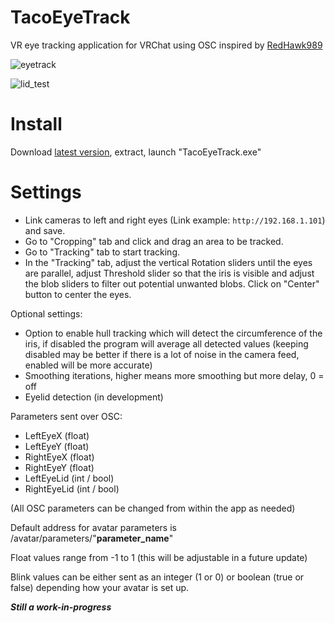 # TacoEyeTrack

VR eye tracking application for VRChat using OSC inspired by [RedHawk989](https://github.com/RedHawk989/EyeTrackVR)

![eyetrack](https://user-images.githubusercontent.com/117571946/204283521-a67e8b5c-3bf1-4fd2-b751-bb9a62c91ae8.gif)

![lid_test](https://user-images.githubusercontent.com/117571946/210032743-9c747257-0bb5-4b33-85b4-12d4a98af4f7.gif)


# Install
Download [latest version](https://github.com/RxmTaco/TacoTrack/releases), extract, launch "TacoEyeTrack.exe"

# Settings
- Link cameras to left and right eyes (Link example: `http://192.168.1.101`) and save.
- Go to "Cropping" tab and click and drag an area to be tracked.
- Go to "Tracking" tab to start tracking.
- In the "Tracking" tab, adjust the vertical Rotation sliders until the eyes are parallel, adjust Threshold slider so that the iris is visible and adjust the blob sliders to filter out potential unwanted blobs. Click on "Center" button to center the eyes.

Optional settings:
- Option to enable hull tracking which will detect the circumference of the iris, if disabled the program will average all detected values
(keeping disabled may be better if there is a lot of noise in the camera feed, enabled will be more accurate)
- Smoothing iterations, higher means more smoothing but more delay, 0 = off
- Eyelid detection (in development)

Parameters sent over OSC:
- LeftEyeX      (float)
- LeftEyeY      (float)
- RightEyeX     (float)
- RightEyeY     (float)
- LeftEyeLid    (int / bool)
- RightEyeLid   (int / bool)

(All OSC parameters can be changed from within the app as needed)

Default address for avatar parameters is /avatar/parameters/"**parameter_name**"

Float values range from -1 to 1 (this will be adjustable in a future update)

Blink values can be either sent as an integer (1 or 0) or boolean (true or false) depending how your avatar is set up.

***Still a work-in-progress***
